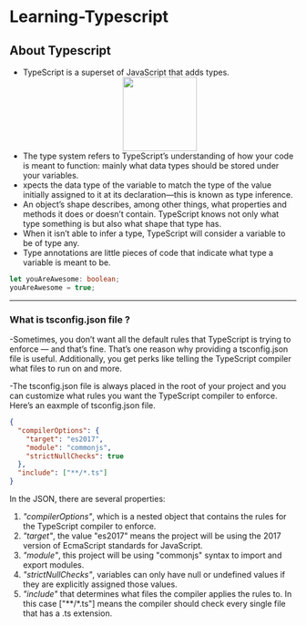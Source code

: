 # Learning-Typescript

## About Typescript
- TypeScript is a superset of JavaScript that adds types.
  <div align="center"> <img src="https://github.com/VinitGurjar/Learning-Typescript/assets/97173586/0b6e1b33-1996-4e4b-a9d7-a0a79801d1d6"   width="130" height="130"> </div>
- The type system refers to TypeScript’s understanding of how your code is meant to function: mainly what data types should be stored under your variables.
- xpects the data type of the variable to match the type of the value initially assigned to it at its declaration—this is known as type inference.
- An object’s shape describes, among other things, what properties and methods it does or doesn’t contain. TypeScript knows not only what type something is but also 
   what shape that type has.
- When it isn’t able to infer a type, TypeScript will consider a variable to be of type any.
- Type annotations are little pieces of code that indicate what type a variable is meant to be.

```typescript
let youAreAwesome: boolean;
youAreAwesome = true;
```
---

### What is tsconfig.json file ?
-Sometimes, you don’t want all the default rules that TypeScript is trying to enforce — and that’s fine. That’s one reason why providing a tsconfig.json file is useful. Additionally, you get perks like telling the TypeScript compiler what files to run on and more.

-The tsconfig.json file is always placed in the root of your project and you can customize what rules you want the TypeScript compiler to enforce. Here’s an 
eaxmple of tsconfig.json file.
```json
{
  "compilerOptions": {
    "target": "es2017",
    "module": "commonjs",
    "strictNullChecks": true
  },
  "include": ["**/*.ts"]
}
```
In the JSON, there are several properties:

1. *"compilerOptions"*, which is a nested object that contains the rules for the TypeScript compiler to enforce.
2. *"target"*, the value "es2017" means the project will be using the 2017 version of EcmaScript standards for JavaScript.
3. *"module"*, this project will be using "commonjs" syntax to import and export modules.
4. *"strictNullChecks"*, variables can only have null or undefined values if they are explicitly assigned those values.
5. *"include"* that determines what files the compiler applies the rules to. In this case ["**/*.ts"] means the compiler should check every single file that has a .ts extension.





